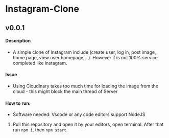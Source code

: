 ﻿# Instagram-Clone
## v0.0.1

#### Description
- A simple clone of Instagram include (create user, log in, post image, home page, view user homepage,...). However it is not 100% service completed like instagram.

#### Issue
- Using Cloudinary takes too much time for loading the image from the cloud - this might block the main thread of Server

#### How to run:
- Software needed: Vscode or any code editors support NodeJS
1. Pull this repository and open it by your editors, open terminal. After that run `npm i`, then `npm start`.
